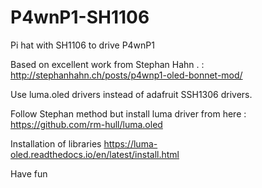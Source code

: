 # P4wnP1-SH1106
Pi hat with SH1106 to drive P4wnP1

Based on excellent work from Stephan Hahn . : http://stephanhahn.ch/posts/p4wnp1-oled-bonnet-mod/

Use luma.oled drivers instead of adafruit SSH1306 drivers.

Follow Stephan method but install luma driver from here : https://github.com/rm-hull/luma.oled

Installation of libraries  https://luma-oled.readthedocs.io/en/latest/install.html

Have fun
